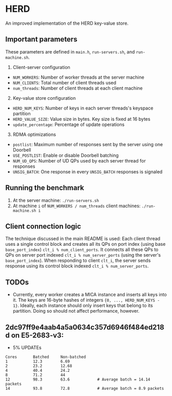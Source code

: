 # HERD
An improved implementation of the HERD key-value store.

## Important parameters
These parameters are defined in `main.h`, `run-servers.sh`, and `run-machine.sh`.

1. Client-server configuration
  * `NUM_WORKERS`: Number of worker threads at the server machine
  * `NUM_CLIENTS`: Total number of client threads used
  * `num_threads`: Number of client threads at each client machine
2. Key-value store configuration
  * `HERD_NUM_KEYS`: Number of keys in each server threads's keyspace partition
  * `HERD_VALUE_SIZE`: Value size in bytes. Key size is fixed at 16 bytes
  * `update_percentage`: Percentage of update operations
3. RDMA optimizations
  * `postlist`: Maximum number of responses sent by the server using one Doorbell
  * `USE_POSTLIST`: Enable or disable Doorbell batching
  * `NUM_UD_QPS`: Number of UD QPs used by each server thread for responses
  * `UNSIG_BATCH`: One response in every `UNSIG_BATCH` responses is signaled

## Running the benchmark
1. At the server machine: `./run-servers.sh`
2. At machine `i` of `NUM_WORKERS / num_threads` client machines:
`./run-machine.sh i`

## Client connection logic
The technique discussed in the main README is used: Each client thread uses a
single control block and creates all its QPs on port index (using base
`base_port_index`) `clt_i % num_client_ports`. It connects all these QPs to QPs
on server port indexed `clt_i % num_server_ports` (using the server's
`base_port_index`). When responding to client `clt_i`, the server sends response
using its control block indexed `clt_i % num_server_ports`.

## TODOs
 * Currently, every worker creates a MICA instance and inserts all keys into it.
   The keys are 16-byte hashes of integers `{0, ..., HERD_NUM_KEYS - 1}`. Ideally,
   each instance should only insert keys that belong to its partition. Doing so
   should not affect performance, however.

## 2dc97ff9e4aab4a5a0634c357d6946f484ed218d on E5-2683-v3:
 * 5% UPDATEs
```
Cores		Batched		Non-batched
1 			12.3		6.69
2 			23.2		12.68
4 			40.4		24.2
8 			71.2		44
12 			98.3		63.6			# Average batch = 14.14 packets
14			93.8		72.8			# Average batch = 8.9 packets
```
